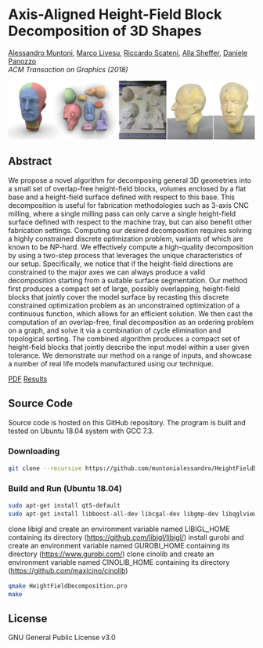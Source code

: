 # Axis-Aligned Height-Field Block Decomposition of 3D Shapes

[Alessandro Muntoni](http://people.unica.it/alessandromuntoni/), [Marco Livesu](http://www.imati.cnr.it/index.php/marco-livesu), [Riccardo Scateni](http://people.unica.it/riccardoscateni/), [Alla Sheffer](https://www.cs.ubc.ca/~sheffa/), [Daniele Panozzo](http://cs.nyu.edu/~panozzo/)<br/>
*ACM Transaction on Graphics (2018)*<br/>

![alt text](misc/teaser.png)

## Abstract
We propose a novel algorithm for decomposing general 3D geometries into a small set of overlap-free height-field blocks, volumes enclosed by a
flat base and a height-field surface defined with respect to this base. This decomposition is useful for fabrication methodologies such as 3-axis CNC
milling, where a single milling pass can only carve a single height-field surface defined with respect to the machine tray, but can also benefit other
fabrication settings. Computing our desired decomposition requires solving a highly constrained discrete optimization problem, variants of which are
known to be NP-hard. We effectively compute a high-quality decomposition by using a two-step process that leverages the unique characteristics of our
setup. Specifically, we notice that if the height-field directions are constrained to the major axes we can always produce a valid decomposition starting
from a suitable surface segmentation. Our method first produces a compact set of large, possibly overlapping, height-field blocks that jointly cover the
model surface by recasting this discrete constrained optimization problem as an unconstrained optimization of a continuous function, which allows
for an efficient solution. We then cast the computation of an overlap-free, final decomposition as an ordering problem on a graph, and solve it via a
combination of cycle elimination and topological sorting. The combined algorithm produces a compact set of height-field blocks that jointly describe
the input model within a user given tolerance. We demonstrate our method on a range of inputs, and showcase a number of real life models manufactured
using our technique.

[PDF](misc/paper.pdf)
[Results](misc/results/)

## Source Code
Source code is hosted on this GitHub repository. The program is built and tested on Ubuntu 18.04 system with GCC 7.3.

### Downloading
```bash
git clone --recursive https://github.com/muntonialessandro/HeightFieldDecomposition.git
```
### Build and Run (Ubuntu 18.04)
```bash
sudo apt-get install qt5-default
sudo apt-get install libboost-all-dev libcgal-dev libgmp-dev libqglviewer-dev-qt5 libeigen3-dev
```

clone libigl and create an environment variable named LIBIGL_HOME containing its directory (https://github.com/libigl/libigl/)
install gurobi and create an environment variable named GUROBI_HOME containing its directory (https://www.gurobi.com/)
clone cinolib and create an environment variable named CINOLIB_HOME containing its directory (https://github.com/maxicino/cinolib)

```bash
qmake HeightFieldDecomposition.pro
make
```

## License
GNU General Public License v3.0



